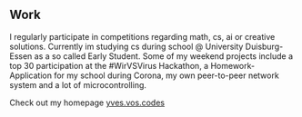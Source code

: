 ## Work
I regularly participate in competitions regarding math, cs, ai or creative solutions. Currently im studying cs during school @ University Duisburg-Essen as a so called Early Student. Some of my weekend projects include a top 30 participation at the #WirVSVirus Hackathon, a Homework-Application for my school during Corona, my own peer-to-peer network system and a lot of microcontrolling.

Check out my homepage [yves.vos.codes](https://yves.vos.codes)
